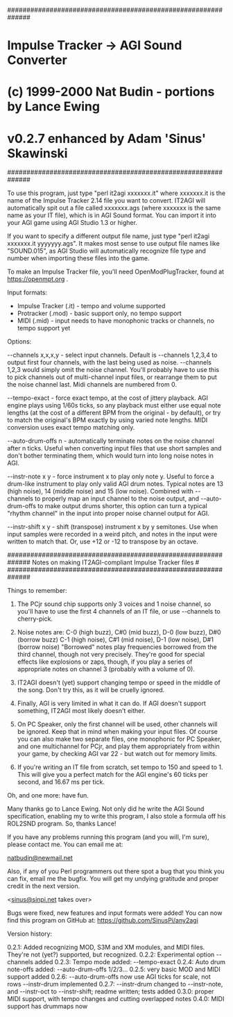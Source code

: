 ##############################################################
#         Impulse Tracker -> AGI Sound Converter             #
#    (c) 1999-2000 Nat Budin - portions by Lance Ewing       #
#        v0.2.7 enhanced by Adam 'Sinus' Skawinski           #
##############################################################

 To use this program, just type "perl it2agi xxxxxxx.it" where
 xxxxxxx.it is the name of the Impulse Tracker 2.14 file you
 want to convert.  IT2AGI will automatically spit out a file
 called xxxxxxx.ags (where xxxxxxx is the same name as your IT
 file), which is in AGI Sound format.  You can import it into
 your AGI game using AGI Studio 1.3 or higher.

 If you want to specify a different output file name, just
 type "perl it2agi xxxxxxx.it yyyyyyy.ags". It makes most sense
 to use output file names like "SOUND.015", as AGI Studio will
 automatically recognize file type and number when importing
 these files into the game.

 To make an Impulse Tracker file, you'll need
 OpenModPlugTracker, found at https://openmpt.org .

 Input formats:
 * Impulse Tracker (.it) - tempo and volume supported
 * Protracker (.mod) - basic support only, no tempo support
 * MIDI (.mid) - input needs to have monophonic tracks
   or channels, no tempo support yet

Options:

--channels x,x,x,y - select input channels. Default is --channels
  1,2,3,4 to output first four channels, with the last being used
  as noise. --channels 1,2,3 would simply omit the noise channel.
  You'll probably have to use this to pick channels out of
  multi-channel input files, or rearrange them to put the noise
  channel last. Midi channels are numbered from 0.

--tempo-exact - force exact tempo, at the cost of jittery playback.
  AGI engine plays using 1/60s ticks, so any playback must either
  use equal note lengths (at the cost of a different BPM from the
  original - by default), or try to match the original's BPM
  exactly by using varied note lengths. MIDI conversion uses
  exact tempo matching only.

--auto-drum-offs n - automatically terminate notes on the noise
  channel after n ticks. Useful when converting input files that
  use short samples and don't bother terminating them, which
  would turn into long noise notes in AGI.

--instr-note x y - force instrument x to play only note y. Useful
  to force a drum-like instrument to play only valid AGI drum
  notes. Typical notes are 13 (high noise), 14 (middle noise) and
  15 (low noise). Combined with --channels to properly map an
  input channel to the noise output, and --auto-drum-offs to make
  output drums shorter, this option can turn a typical "rhythm
  channel" in the input into proper noise channel output for AGI.

--instr-shift x y - shift (transpose) instrument x by y
  semitones. Use when input samples were recorded in a weird
  pitch, and notes in the input were written to match that. Or,
  use +12 or -12 to transpose by an octave.

##############################################################
    Notes on making IT2AGI-compliant Impulse Tracker files   #
##############################################################

 Things to remember:

 1) The PCjr sound chip supports only 3 voices and 1 noise channel,
    so you'll have to use the first 4 channels of an IT file,
    or use --channels to cherry-pick.

 2) Noise notes are:
    C-0 (high buzz), C#0 (mid buzz), D-0 (low buzz), D#0 (borrow buzz)
    C-1 (high noise), C#1 (mid noise), D-1 (low noise), D#1 (borrow noise)
    "Borrowed" notes play frequencies borrowed from the third channel, though
    not very precisely. They're good for special effects like explosions
    or zaps, though, if you play a series of appropriate notes on
    channel 3 (probably with a volume of 0).    

 2) IT2AGI doesn't (yet) support changing tempo or speed in
    the middle of the song.  Don't try this, as it will be
    cruelly ignored.

 3) Finally, AGI is very limited in what it can do.  If AGI
    doesn't support something, IT2AGI most likely doesn't
    either.

 4) On PC Speaker, only the first channel will be used, other channels
    will be ignored. Keep that in mind when making your input files.
    Of course you can also make two separate files, one monophonic for
    PC Speaker, and one multichannel for PCjr, and play them appropriately
    from within your game, by checking AGI var 22 - but watch out for memory
    limits.

 5) If you're writing an IT file from scratch, set tempo to 150
    and speed to 1. This will give you a perfect match for the
    AGI engine's 60 ticks per second, and 16.67 ms per tick.

 Oh, and one more: have fun.

<Nat wrote:>

 Many thanks go to Lance Ewing.  Not only did he write the
 AGI Sound specification, enabling my to write this program,
 I also stole a formula off his ROL2SND program.  So, thanks
 Lance!

 If you have any problems running this program (and you will,
 I'm sure), please contact me.  You can email me at:

 natbudin@newmail.net

 Also, if any of you Perl programmers out there spot a bug
 that you think you can fix, email me the bugfix.  You will
 get my undying gratitude and proper credit in the next
 version.

<sinus@sinpi.net takes over>

 Bugs were fixed, new features and input formats were added!
 You can now find this program on GitHub at:
 https://github.com/SinusPi/any2agi

Version history:

 0.2.1: Added recognizing MOD, S3M and XM modules, and MIDI
        files. They're not (yet?) supported, but recognized.
 0.2.2: Experimental option --channels added
 0.2.3: Tempo mode added: --tempo-exact
 0.2.4: Auto drum note-offs added: --auto-drum-offs 1/2/3...
 0.2.5: very basic MOD and MIDI support added
 0.2.6: --auto-drum-offs now use AGI ticks for scale, not rows
        --instr-drum implemented
 0.2.7: --instr-drum changed to --instr-note, and
        --instr-oct to --instr-shift; readme written; tests added
 0.3.0: proper MIDI support, with tempo changes and cutting overlapped notes
 0.4.0: MIDI support has drummaps now
 
